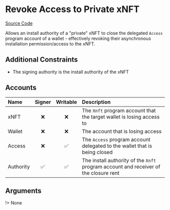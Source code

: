 # Revoke Access to Private xNFT

[Source Code](https://github.com/coral-xyz/xnft/blob/master/programs/xnft/src/instructions/revoke_access.rs)

Allows an install authority of a "private" xNFT to close the delegated `Access` program account of a wallet - effectively revoking their asynchronous installation permission/access to the xNFT.

## Additional Constraints

- The signing authority is the install authority of the xNFT

## Accounts

| Name      | Signer | Writable | Description                                                                          |
| :-------- | :----: | :------: | :----------------------------------------------------------------------------------- |
| xNFT      |   ❌   |    ❌    | The `Xnft` program account that the target wallet is losing access to                |
| Wallet    |   ❌   |    ❌    | The account that is losing access                                                    |
| Access    |   ❌   |    ✅    | The `Access` program account delegated to the wallet that is being closed            |
| Authority |   ✅   |    ✅    | The install authority of the `Xnft` program account and receiver of the closure rent |

## Arguments

!> None
